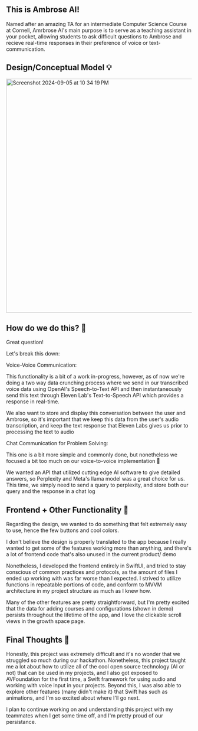## This is Ambrose AI! 

Named after an amazing TA for an intermediate Computer Science Course at Cornell, Amrbrose AI's main purpose is to serve as a teaching assistant in your pocket, allowing 
students to ask difficult questions to Ambrose and recieve real-time responses in their preference of voice or text-communication. 

## Design/Conceptual Model 💡

<img width="634" alt="Screenshot 2024-09-05 at 10 34 19 PM" src="https://github.com/user-attachments/assets/44bddddd-2603-45ae-9802-282a0645b270">

## How do we do this? 🧐

Great question! 

Let's break this down:

Voice-Voice Communication:

This functionality is a bit of a work in-progress, however, as of now we're doing a two way data crunching process where we send in our transcribed voice data using OpenAI's Speech-to-Text
API and then instantaneously send this text through Eleven Lab's Text-to-Speech API which provides a response in real-time.

We also want to store and display this conversation between the user and Ambrose, so it's important that we keep this data from the user's audio transcription, and keep the text response that 
Eleven Labs gives us prior to processing the text to audio

Chat Communication for Problem Solving:

This one is a bit more simple and commonly done, but nonetheless we focused a bit too much on our voice-to-voice implementation 🙈

We wanted an API that utilized cutting edge AI software to give detailed answers, so Perplexity and Meta's llama model was a great choice for us. This time, we simply need to send a query to perplexity, 
and store both our query and the response in a chat log

## Frontend + Other Functionality 📲

Regarding the design, we wanted to do something that felt extremely easy to use, hence the few buttons and cool colors.

I don't believe the design is properly translated to the app because I really wanted to get some of the features working more than anything, and there's a lot of frontend code that's also unused in the current product/ demo

Nonetheless, I developed the frontend entirely in SwiftUI, and tried to stay conscious of common practices and protocols, as the amount of files I ended up working with was far worse than I expected.
I strived to utilize functions in repeatable portions of code, and conform to MVVM architecture in my project structure as much as I knew how. 

Many of the other features are pretty straightforward, but I'm pretty excited that the data for adding courses and configurations (shown in demo) persists throughout the lifetime of the app, 
and I love the clickable scroll views in the growth space page. 

## Final Thoughts 💭

Honestly, this project was extremely difficult and it's no wonder that we struggled so much during our hackathon. Nonetheless, this project taught me a lot about how to utilize all of the cool open source
technology (AI or not) that can be used in my projects, and I also got exposed to AVFoundation for the first time, a Swift framework for using audio and working with voice input in your projects. Beyond this, 
I was also able to explore other features (many didn't make it) that Swift has such as animations, and I'm so excited about where I'll go next.

I plan to continue working on and understanding this project with my teammates when I get some time off, and I'm pretty proud of our persistance.
